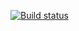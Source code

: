 [![Build status](https://ci.appveyor.com/api/projects/status/4lu8ag07olgh4a02?svg=true)](https://ci.appveyor.com/project/saphess/testing-api)